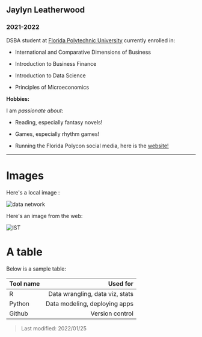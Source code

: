 ## Jaylyn Leatherwood

### 2021-2022 

DSBA student at [Florida Polytechnic University](https://www.floridapoly.edu) currently enrolled in: 

- International and Comparative Dimensions of Business

- Introduction to Business Finance

- Introduction to Data Science

- Principles of Microeconomics

**Hobbies:**

I am _passionate about_: 

- Reading, especially fantasy novels!

- Games, especially rhythm games!

- Running the Florida Polycon social media, here is the [website!](flpolycon.org)

***

# Images

Here's a local image :

![data network](dataNetwork.jpg)

Here's an image from the web:

![IST](https://floridapoly.edu/news/articles/2021/06/assets/060821-applicationsincrease.jpg)

# A table

Below is a sample table:

|   Tool name   |     Used for                  |
|:--------------|------------------------------:|
|   R           |Data wrangling, data viz, stats|
|   Python      |Data modeling, deploying apps  | 
|   Github      |Version control                |

> Last modified: 2022/01/25
